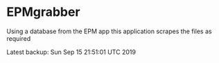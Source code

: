 # EPMgrabber
Using a database from the EPM app this application scrapes the files as required


Latest backup: Sun Sep 15 21:51:01 UTC 2019
